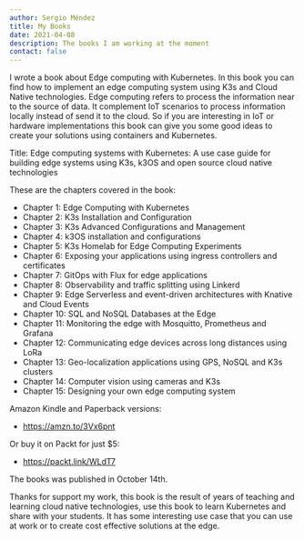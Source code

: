 ```yaml
---
author: Sergio Méndez
title: My Books
date: 2021-04-08
description: The books I am working at the moment
contact: false
---
```

I wrote a book about Edge computing with Kubernetes. In this book you can find how to implement an edge computing system using K3s and Cloud Native technologies. Edge computing refers to process the information near to the source of data. It complement IoT scenarios to process information locally instead of send it to the cloud. So if you are interesting in IoT or hardware implementations this book can give you some good ideas to create your solutions using containers and Kubernetes.

Title:
Edge computing systems with Kubernetes: A use case guide for building edge systems using K3s, k3OS and open source cloud native technologies

These are the chapters covered in the book:
- Chapter 1: Edge Computing with Kubernetes
- Chapter 2: K3s Installation and Configuration
- Chapter 3: K3s Advanced Configurations and Management
- Chapter 4: k3OS installation and configurations
- Chapter 5: K3s Homelab for Edge Computing Experiments
- Chapter 6: Exposing your applications using ingress controllers and certificates
- Chapter 7: GitOps with Flux for edge applications
- Chapter 8: Observability and traffic splitting using Linkerd
- Chapter 9: Edge Serverless and event-driven architectures with Knative and Cloud Events
- Chapter 10: SQL and NoSQL Databases at the Edge
- Chapter 11: Monitoring the edge with Mosquitto, Prometheus and Grafana
- Chapter 12: Communicating edge devices across long distances using LoRa
- Chapter 13: Geo-localization applications using GPS, NoSQL and K3s clusters
- Chapter 14: Computer vision using cameras and K3s
- Chapter 15: Designing your own edge computing system


Amazon Kindle and Paperback versions:
* https://amzn.to/3Vx6pnt

Or buy it on Packt for just $5:
* https://packt.link/WLdT7


The books was published in October 14th.

Thanks for support my work, this book is the result of years of teaching and learning cloud native technologies, use this book to learn Kubernetes and share with your students. It has some interesting use case that you can use at work or to create cost effective solutions at the edge.